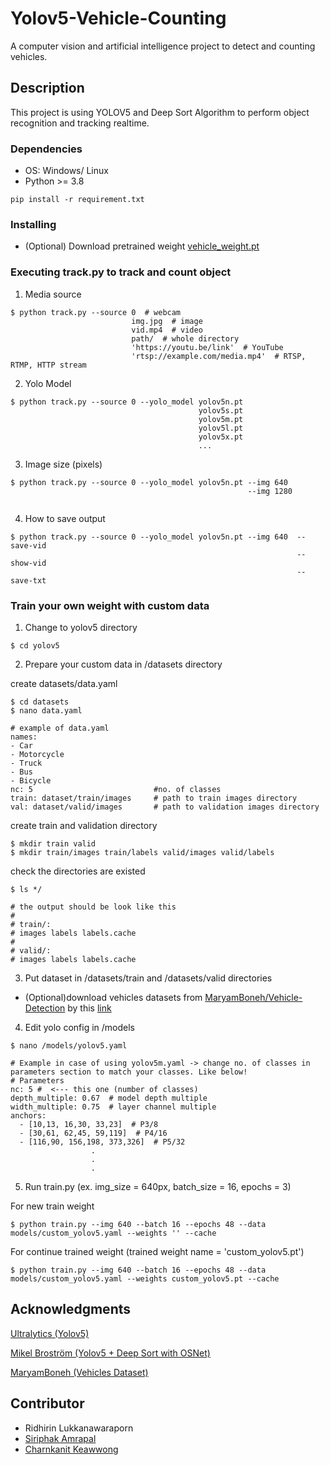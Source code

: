 # Yolov5-Vehicle-Counting

A computer vision and artificial intelligence project to detect and counting vehicles.

## Description

This project is using YOLOV5 and Deep Sort Algorithm to perform object recognition and tracking realtime. 

### Dependencies

* OS: Windows/ Linux
* Python >= 3.8
```
pip install -r requirement.txt
```
### Installing

* (Optional) Download pretrained weight [vehicle_weight.pt](https://drive.google.com/file/d/1mNBeJozHTnMsFqX7KQWmgeeKAwikHu0U/view?usp=sharing)

### Executing track.py to track and count object
1. Media source
```
$ python track.py --source 0  # webcam
                           img.jpg  # image
                           vid.mp4  # video
                           path/  # whole directory
                           'https://youtu.be/link'  # YouTube
                           'rtsp://example.com/media.mp4'  # RTSP, RTMP, HTTP stream
```
2. Yolo Model
```
$ python track.py --source 0 --yolo_model yolov5n.pt 
                                          yolov5s.pt 
                                          yolov5m.pt       
                                          yolov5l.pt 
                                          yolov5x.pt 
                                          ...
```
3. Image size (pixels)
```
$ python track.py --source 0 --yolo_model yolov5n.pt --img 640  
                                                     --img 1280 
                       
```
4. How to save output
```
$ python track.py --source 0 --yolo_model yolov5n.pt --img 640  --save-vid
                                                                --show-vid
                                                                --save-txt
```
### Train your own weight with custom data
1. Change to yolov5 directory
```
$ cd yolov5
```
2. Prepare your custom data in /datasets directory

create datasets/data.yaml
```
$ cd datasets
$ nano data.yaml
```
```
# example of data.yaml
names:
- Car
- Motorcycle
- Truck
- Bus
- Bicycle
nc: 5                           #no. of classes
train: dataset/train/images     # path to train images directory
val: dataset/valid/images       # path to validation images directory
```
create train and validation directory
```
$ mkdir train valid
$ mkdir train/images train/labels valid/images valid/labels
```
check the directories are existed
```
$ ls */

# the output should be look like this
# 
# train/:
# images labels labels.cache
#
# valid/:
# images labels labels.cache
```
3. Put dataset in /datasets/train and /datasets/valid directories

* (Optional)download vehicles datasets from [MaryamBoneh/Vehicle-Detection](https://github.com/MaryamBoneh/Vehicle-Detection) by this [link](https://b2n.ir/vehicleDataset)

4. Edit yolo config in /models
```
$ nano /models/yolov5.yaml

# Example in case of using yolov5m.yaml -> change no. of classes in parameters section to match your classes. Like below!
# Parameters
nc: 5 #  <--- this one (number of classes)
depth_multiple: 0.67  # model depth multiple
width_multiple: 0.75  # layer channel multiple
anchors:
  - [10,13, 16,30, 33,23]  # P3/8
  - [30,61, 62,45, 59,119]  # P4/16
  - [116,90, 156,198, 373,326]  # P5/32
                  .
                  .
                  .
```
5. Run train.py (ex. img_size = 640px, batch_size = 16, epochs = 3)

For new train weight
```
$ python train.py --img 640 --batch 16 --epochs 48 --data models/custom_yolov5.yaml --weights '' --cache
```

For continue trained weight (trained weight name = 'custom_yolov5.pt')
```
$ python train.py --img 640 --batch 16 --epochs 48 --data models/custom_yolov5.yaml --weights custom_yolov5.pt --cache
```

## Acknowledgments

[Ultralytics (Yolov5)](https://github.com/ultralytics/yolov5)

[Mikel Broström (Yolov5 + Deep Sort with OSNet)](https://github.com/mikel-brostrom/Yolov5_DeepSort_OSNet)

[MaryamBoneh (Vehicles Dataset)](https://github.com/MaryamBoneh/Vehicle-Detection)

## Contributor
- Ridhirin Lukkanawaraporn
- [Siriphak Amrapal](https://www.linkedin.com/in/siriphak-amrapal)
- [Charnkanit Keawwong](www.linkedin.com/in/charnkanit-kaewwong)
